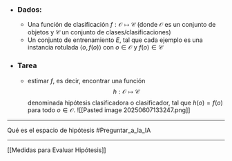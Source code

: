 - ### Dados:
	- Una función de clasificación $f:\mathcal{O}\mapsto\mathcal{C}$  (donde $\mathcal{O}$ es un conjunto de objetos y $\mathcal{C}$ un conjunto de clases/clasificaciones)
	- Un conjunto de entrenamiento $E$, tal que cada ejemplo es una instancia rotulada $\langle o,f(o)\rangle$ con $o\in\mathcal{O}$ y $f(o)\in\mathcal{C}$ 
- ### Tarea
	- estimar $f$, es decir, encontrar una función $$h:\mathcal{O}\mapsto\mathcal{C}$$denominada hipótesis clasificadora o clasificador, tal que $h(o)=f(o)$ para todo $o\in\mathcal{O}$.
![[Pasted image 20250607133247.png]]
***
Qué es el espacio de hipótesis #Preguntar_a_la_IA 
***
[[Medidas para Evaluar Hipótesis]] 
